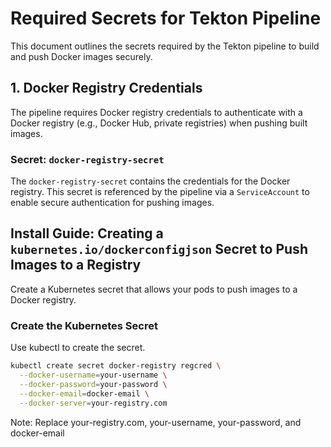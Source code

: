 # Required Secrets for Tekton Pipeline

This document outlines the secrets required by the Tekton pipeline to build and push Docker images securely.

## 1. Docker Registry Credentials

The pipeline requires Docker registry credentials to authenticate with a Docker registry (e.g., Docker Hub, private registries) when pushing built images.

### Secret: `docker-registry-secret`

The `docker-registry-secret` contains the credentials for the Docker registry. This secret is referenced by the pipeline via a `ServiceAccount` to enable secure authentication for pushing images.

## Install Guide: Creating a `kubernetes.io/dockerconfigjson` Secret to Push Images to a Registry

Create a Kubernetes secret that allows your pods to push images to a Docker registry.

### Create the Kubernetes Secret

Use kubectl to create the secret.

```bash
kubectl create secret docker-registry regcred \
  --docker-username=your-username \
  --docker-password=your-password \
  --docker-email=docker-email \
  --docker-server=your-registry.com
```

Note: Replace your-registry.com, your-username, your-password, and docker-email